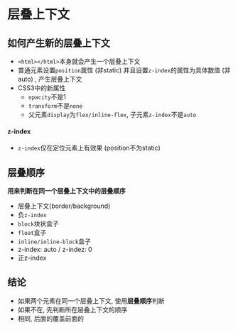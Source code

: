 # 层叠上下文



## 如何产生新的层叠上下文

- `<html></html>`本身就会产生一个层叠上下文
- 普通元素设置`position`属性 (非static) 并且设置`z-index`的属性为具体数值 (非auto) , 产生层叠上下文
- CSS3中的新属性
  - `opacity`不是1
  - `transform`不是`none`
  - 父元素`display`为`flex/inline-flex`, 子元素`z-index`不是`auto`



#### z-index

- `z-index`仅在定位元素上有效果 (position不为static)





## 层叠顺序

**用来判断在同一个层叠上下文中的层叠顺序**

- 层叠上下文(border/background) 
- 负`z-index`
- `block`块状盒子
- `float`盒子
- `inline/inline-block`盒子
- z-index: auto / z-indez: 0
- 正z-index





## 结论

- 如果两个元素在同一个层叠上下文, 使用**层叠顺序**判断
- 如果不在, 先判断所在层叠上下文的顺序
- 相同, 后面的覆盖前面的